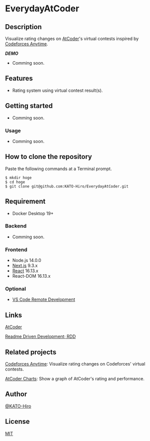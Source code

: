 # EverydayAtCoder

## Description

Visualize rating changes on [AtCoder](https://atcoder.jp/)'s virtual contests inspired by [Codeforces Anytime](https://codeforces-anytime.firebaseapp.com/).

***DEMO***

- Comming soon.

## Features

- Rating system using virtual contest result(s).

## Getting started

- Comming soon.

### Usage

- Comming soon.

## How to clone the repository

Paste the following commands at a Terminal prompt.

```terminal
$ mkdir hoge
$ cd hoge
$ git clone git@github.com:KATO-Hiro/EverydayAtCoder.git
```

## Requirement

- Docker Desktop 19+

### Backend

- Comming soon.

### Frontend

- Node.js 14.0.0
- [Next.js](https://nextjs.org/) 9.3.x
- [React](https://reactjs.org/) 16.13.x
- React-DOM 16.13.x

### Optional

- [VS Code Remote Development](https://code.visualstudio.com/docs/remote/containers)

## Links

[AtCoder](https://atcoder.jp/)

[Readme Driven Development; RDD](https://qiita.com/b4b4r07/items/c80d53db9a0fd59086ec)

## Related projects

[Codeforces Anytime](https://codeforces-anytime.firebaseapp.com/): Visualize rating changes on Codeforces' virtual contests.

[AtCoder Charts](https://atcoder-charts.netlify.com/#/): Show a graph of AtCoder's rating and performance.

## Author

[@KATO-Hiro](https://twitter.com/k_hiro1818)

## License

[MIT](http://KATO-Hiro.mit-license.org)
